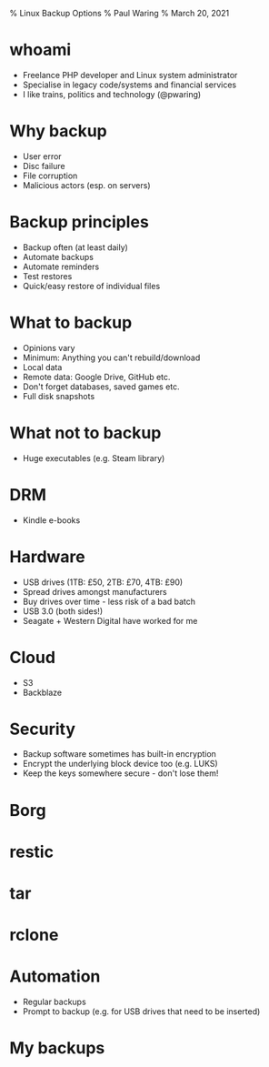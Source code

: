 % Linux Backup Options
% Paul Waring
% March 20, 2021

# whoami

 - Freelance PHP developer and Linux system administrator
 - Specialise in legacy code/systems and financial services
 - I like trains, politics and technology (@pwaring)

# Why backup

 - User error
 - Disc failure
 - File corruption
 - Malicious actors (esp. on servers)

# Backup principles

 - Backup often (at least daily)
 - Automate backups
 - Automate reminders
 - Test restores
 - Quick/easy restore of individual files

# What to backup

 - Opinions vary
 - Minimum: Anything you can't rebuild/download
 - Local data
 - Remote data: Google Drive, GitHub etc.
 - Don't forget databases, saved games etc.
 - Full disk snapshots

# What not to backup

 - Huge executables (e.g. Steam library)

# DRM

 - Kindle e-books

# Hardware

 - USB drives (1TB: £50, 2TB: £70, 4TB: £90)
 - Spread drives amongst manufacturers
 - Buy drives over time - less risk of a bad batch
 - USB 3.0 (both sides!)
 - Seagate + Western Digital have worked for me

# Cloud

 - S3
 - Backblaze

# Security

 - Backup software sometimes has built-in encryption
 - Encrypt the underlying block device too (e.g. LUKS)
 - Keep the keys somewhere secure - don't lose them!

# Borg

# restic

# tar

# rclone

# Automation

 - Regular backups
 - Prompt to backup (e.g. for USB drives that need to be inserted)

# My backups